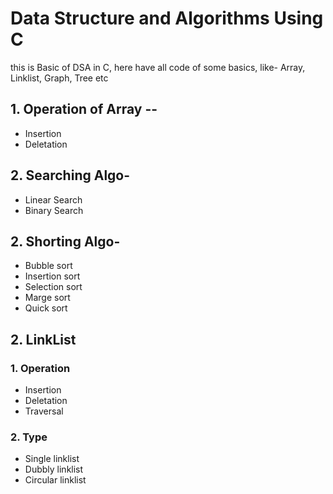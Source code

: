 # Data Structure and Algorithms Using C

this is Basic of DSA in C, here have all code of some basics, like- Array, Linklist, Graph, Tree etc

## 1. Operation of Array --

   - Insertion
   - Deletation

## 2. Searching Algo-

  - Linear Search
  - Binary Search

## 2. Shorting Algo-

  - Bubble sort
  - Insertion sort
  - Selection sort
  - Marge sort
  - Quick sort

## 2. LinkList

   ###   1. Operation

   -   Insertion
   -   Deletation
   -   Traversal

   ### 2. Type

   - Single linklist
   - Dubbly linklist
   - Circular linklist
